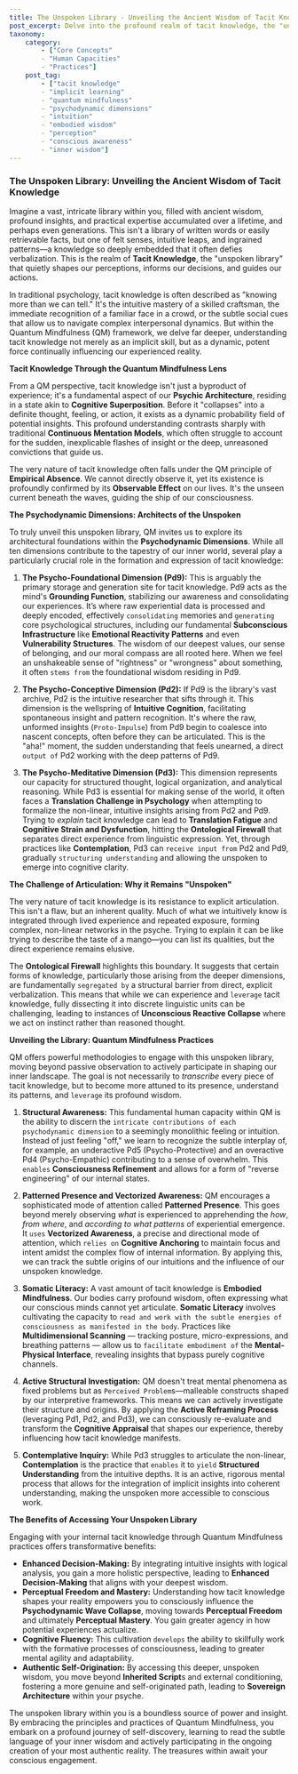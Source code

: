 ```yaml
---
title: The Unspoken Library - Unveiling the Ancient Wisdom of Tacit Knowledge
post_excerpt: Delve into the profound realm of tacit knowledge, the "unspoken library" of wisdom that resides beneath conscious articulation. This post explores how the Quantum Mindfulness framework, through its understanding of psychodynamic dimensions and the Observer-Participant Dynamic, provides unique tools to access, understand, and leverage this hidden wellspring of insight for enhanced perception and authentic self-origination.
taxonomy:
    category:
        - ["Core Concepts"
        - "Human Capacities"
        - "Practices"]
    post_tag:
        - ["tacit knowledge"
        - "implicit learning"
        - "quantum mindfulness"
        - "psychodynamic dimensions"
        - "intuition"
        - "embodied wisdom"
        - "perception"
        - "conscious awareness"
        - "inner wisdom"]
---
```

### The Unspoken Library: Unveiling the Ancient Wisdom of Tacit Knowledge

Imagine a vast, intricate library within you, filled with ancient wisdom, profound insights, and practical expertise accumulated over a lifetime, and perhaps even generations. This isn't a library of written words or easily retrievable facts, but one of felt senses, intuitive leaps, and ingrained patterns—a knowledge so deeply embedded that it often defies verbalization. This is the realm of **Tacit Knowledge**, the "unspoken library" that quietly shapes our perceptions, informs our decisions, and guides our actions.

In traditional psychology, tacit knowledge is often described as "knowing more than we can tell." It's the intuitive mastery of a skilled craftsman, the immediate recognition of a familiar face in a crowd, or the subtle social cues that allow us to navigate complex interpersonal dynamics. But within the Quantum Mindfulness (QM) framework, we delve far deeper, understanding tacit knowledge not merely as an implicit skill, but as a dynamic, potent force continually influencing our experienced reality.

**Tacit Knowledge Through the Quantum Mindfulness Lens**

From a QM perspective, tacit knowledge isn't just a byproduct of experience; it's a fundamental aspect of our **Psychic Architecture**, residing in a state akin to **Cognitive Superposition**. Before it "collapses" into a definite thought, feeling, or action, it exists as a dynamic probability field of potential insights. This profound understanding contrasts sharply with traditional **Continuous Mentation Models**, which often struggle to account for the sudden, inexplicable flashes of insight or the deep, unreasoned convictions that guide us.

The very nature of tacit knowledge often falls under the QM principle of **Empirical Absence**. We cannot directly observe it, yet its existence is profoundly confirmed by its **Observable Effect** on our lives. It's the unseen current beneath the waves, guiding the ship of our consciousness.

**The Psychodynamic Dimensions: Architects of the Unspoken**

To truly unveil this unspoken library, QM invites us to explore its architectural foundations within the **Psychodynamic Dimensions**. While all ten dimensions contribute to the tapestry of our inner world, several play a particularly crucial role in the formation and expression of tacit knowledge:

1.  **The Psycho-Foundational Dimension (Pd9):** This is arguably the primary storage and generation site for tacit knowledge. Pd9 acts as the mind's **Grounding Function**, stabilizing our awareness and consolidating our experiences. It’s where raw experiential data is processed and deeply encoded, effectively `consolidating` memories and `generating` core psychological structures, including our fundamental **Subconscious Infrastructure** like **Emotional Reactivity Patterns** and even **Vulnerability Structures**. The wisdom of our deepest values, our sense of belonging, and our moral compass are all rooted here. When we feel an unshakeable sense of "rightness" or "wrongness" about something, it often `stems from` the foundational wisdom residing in Pd9.

2.  **The Psycho-Conceptive Dimension (Pd2):** If Pd9 is the library's vast archive, Pd2 is the intuitive researcher that sifts through it. This dimension is the wellspring of **Intuitive Cognition**, facilitating spontaneous insight and pattern recognition. It's where the raw, unformed insights (`Proto-Impulse`) from Pd9 begin to coalesce into nascent concepts, often before they can be articulated. This is the "aha!" moment, the sudden understanding that feels unearned, a direct `output of` Pd2 working with the deep patterns of Pd9.

3.  **The Psycho-Meditative Dimension (Pd3):** This dimension represents our capacity for structured thought, logical organization, and analytical reasoning. While Pd3 is essential for making sense of the world, it often faces a **Translation Challenge in Psychology** when attempting to formalize the non-linear, intuitive insights arising from Pd2 and Pd9. Trying to *explain* tacit knowledge can lead to **Translation Fatigue** and **Cognitive Strain and Dysfunction**, hitting the **Ontological Firewall** that separates direct experience from linguistic expression. Yet, through practices like **Contemplation**, Pd3 can `receive input from` Pd2 and Pd9, gradually `structuring understanding` and allowing the unspoken to emerge into cognitive clarity.

**The Challenge of Articulation: Why it Remains "Unspoken"**

The very nature of tacit knowledge is its resistance to explicit articulation. This isn't a flaw, but an inherent quality. Much of what we intuitively know is integrated through lived experience and repeated exposure, forming complex, non-linear networks in the psyche. Trying to explain it can be like trying to describe the taste of a mango—you can list its qualities, but the direct experience remains elusive.

The **Ontological Firewall** highlights this boundary. It suggests that certain forms of knowledge, particularly those arising from the deeper dimensions, are fundamentally `segregated by` a structural barrier from direct, explicit verbalization. This means that while we can experience and `leverage` tacit knowledge, fully dissecting it into discrete linguistic units can be challenging, leading to instances of **Unconscious Reactive Collapse** where we act on instinct rather than reasoned thought.

**Unveiling the Library: Quantum Mindfulness Practices**

QM offers powerful methodologies to engage with this unspoken library, moving beyond passive observation to actively participate in shaping our inner landscape. The goal is not necessarily to *transcribe* every piece of tacit knowledge, but to become more attuned to its presence, understand its patterns, and `leverage` its profound wisdom.

1.  **Structural Awareness:** This fundamental human capacity within QM is the ability to discern the `intricate contributions of each psychodynamic dimension` to a seemingly monolithic feeling or intuition. Instead of just feeling "off," we learn to recognize the subtle interplay of, for example, an underactive Pd5 (Psycho-Protective) and an overactive Pd4 (Psycho-Empathic) contributing to a sense of overwhelm. This `enables` **Consciousness Refinement** and allows for a form of "reverse engineering" of our internal states.

2.  **Patterned Presence and Vectorized Awareness:** QM encourages a sophisticated mode of attention called **Patterned Presence**. This goes beyond merely observing *what* is experienced to apprehending the *how*, *from where*, and *according to what patterns* of experiential emergence. It `uses` **Vectorized Awareness**, a precise and directional mode of attention, which `relies on` **Cognitive Anchoring** to maintain focus and intent amidst the complex flow of internal information. By applying this, we can track the subtle origins of our intuitions and the influence of our unspoken knowledge.

3.  **Somatic Literacy:** A vast amount of tacit knowledge is **Embodied Mindfulness**. Our bodies carry profound wisdom, often expressing what our conscious minds cannot yet articulate. **Somatic Literacy** involves cultivating the capacity to `read and work with the subtle energies of consciousness as manifested in the body`. Practices like **Multidimensional Scanning** — tracking posture, micro-expressions, and breathing patterns — allow us to `facilitate embodiment of` the **Mental-Physical Interface**, revealing insights that bypass purely cognitive channels.

4.  **Active Structural Investigation:** QM doesn't treat mental phenomena as fixed problems but as `Perceived Problem`s—malleable constructs shaped by our interpretive frameworks. This means we can actively investigate their structure and origins. By applying the **Active Reframing Process** (leveraging Pd1, Pd2, and Pd3), we can consciously re-evaluate and transform the **Cognitive Appraisal** that shapes our experience, thereby influencing how tacit knowledge manifests.

5.  **Contemplative Inquiry:** While Pd3 struggles to articulate the non-linear, **Contemplation** is the practice that `enables` it to `yield` **Structured Understanding** from the intuitive depths. It is an active, rigorous mental process that allows for the integration of implicit insights into coherent understanding, making the unspoken more accessible to conscious work.

**The Benefits of Accessing Your Unspoken Library**

Engaging with your internal tacit knowledge through Quantum Mindfulness practices offers transformative benefits:

*   **Enhanced Decision-Making:** By integrating intuitive insights with logical analysis, you gain a more holistic perspective, leading to **Enhanced Decision-Making** that aligns with your deepest wisdom.
*   **Perceptual Freedom and Mastery:** Understanding how tacit knowledge shapes your reality empowers you to consciously influence the **Psychodynamic Wave Collapse**, moving towards **Perceptual Freedom** and ultimately **Perceptual Mastery**. You gain greater agency in how potential experiences actualize.
*   **Cognitive Fluency:** This cultivation `develops` the ability to skillfully work with the formative processes of consciousness, leading to greater mental agility and adaptability.
*   **Authentic Self-Origination:** By accessing this deeper, unspoken wisdom, you move beyond **Inherited Script**s and external conditioning, fostering a more genuine and self-originated path, leading to **Sovereign Architecture** within your psyche.

The unspoken library within you is a boundless source of power and insight. By embracing the principles and practices of Quantum Mindfulness, you embark on a profound journey of self-discovery, learning to read the subtle language of your inner wisdom and actively participating in the ongoing creation of your most authentic reality. The treasures within await your conscious engagement.